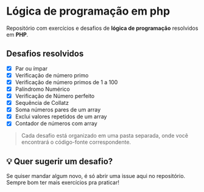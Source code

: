 # Lógica de programação em php
Repositório com exercícios e desafios de **lógica de programação** resolvidos em **PHP**.

## Desafios resolvidos
- [X] Par ou ímpar
- [X] Verificação de número primo
- [X] Verificação de número primos de 1 a 100
- [X] Palíndromo Numérico
- [X] Verificação de Número perfeito
- [X] Sequência de Collatz
- [X] Soma números pares de um array
- [X] Exclui valores repetidos de um array
- [X] Contador de números com array

> Cada desafio está organizado em uma pasta separada, onde você encontrará o código-fonte correspondente.

## 💡 Quer sugerir um desafio?
Se quiser mandar algum novo, é só abrir uma issue aqui no repositório.  
Sempre bom ter mais exercícios pra praticar!
